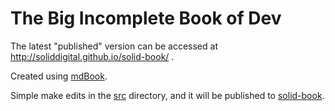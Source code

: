 # The Big Incomplete Book of Dev

The latest "published" version can be accessed at http://soliddigital.github.io/solid-book/ .

Created using [mdBook](https://rust-lang.github.io/mdBook/index.html).

Simple make edits in the [src](https://github.com/SolidDigital/solid-book/tree/main/src) directory, and it will be published to [solid-book](https://github.com/SolidDigital/solid-book/tree/main/src).
